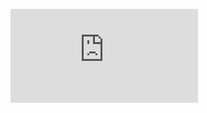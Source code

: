 ![](https://www.death-clock.org/makeimg.php?dod=party%20rock&yod=is%20in%20the%20house&aod=tonight)
